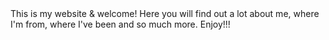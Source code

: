 <!DOCTYPE html>
<html>
  
<body <font color="purple">This is my website & welcome! Here you will find out a lot about me, where I'm from, where I've been and so much more. Enjoy!!!</font> 

</body>
</html>
